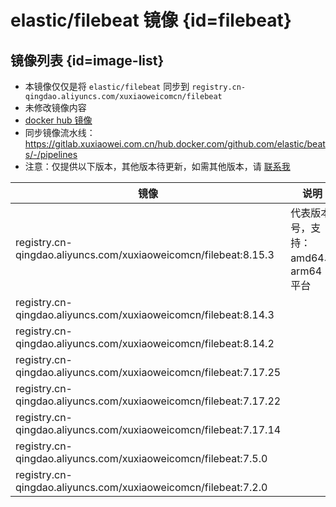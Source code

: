 # elastic/filebeat 镜像 {id=filebeat}

## 镜像列表 {id=image-list}

- 本镜像仅仅是将 `elastic/filebeat` 同步到 `registry.cn-qingdao.aliyuncs.com/xuxiaoweicomcn/filebeat`
- 未修改镜像内容
- [docker hub 镜像](https://hub.docker.com/r/elastic/filebeat)
- 同步镜像流水线：https://gitlab.xuxiaowei.com.cn/hub.docker.com/github.com/elastic/beats/-/pipelines
- 注意：仅提供以下版本，其他版本待更新，如需其他版本，请 [联系我](../../../guide/website.md)

| 镜像                                                               | 说明                      |
|------------------------------------------------------------------|-------------------------|
| registry.cn-qingdao.aliyuncs.com/xuxiaoweicomcn/filebeat:8.15.3  | 代表版本号，支持：amd64、arm64 平台 |
| registry.cn-qingdao.aliyuncs.com/xuxiaoweicomcn/filebeat:8.14.3  |                         |
| registry.cn-qingdao.aliyuncs.com/xuxiaoweicomcn/filebeat:8.14.2  |                         |
| registry.cn-qingdao.aliyuncs.com/xuxiaoweicomcn/filebeat:7.17.25 |                         |
| registry.cn-qingdao.aliyuncs.com/xuxiaoweicomcn/filebeat:7.17.22 |                         |
| registry.cn-qingdao.aliyuncs.com/xuxiaoweicomcn/filebeat:7.17.14 |                         |
| registry.cn-qingdao.aliyuncs.com/xuxiaoweicomcn/filebeat:7.5.0   |
| registry.cn-qingdao.aliyuncs.com/xuxiaoweicomcn/filebeat:7.2.0   |

<style>

._image_registry_cn-qingdao_aliyuncs_com_xuxiaoweicomcn_filebeat table tr th:nth-child(1), 
._image_registry_cn-qingdao_aliyuncs_com_xuxiaoweicomcn_filebeat table tr td:nth-child(1) {
    min-width: 460px;
}

._image_registry_cn-qingdao_aliyuncs_com_xuxiaoweicomcn_filebeat table tr th:nth-child(2), 
._image_registry_cn-qingdao_aliyuncs_com_xuxiaoweicomcn_filebeat table tr td:nth-child(2) {
    min-width: 280px;
}

</style>